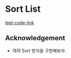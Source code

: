 # Sort List
[leet-code-link](https://leetcode.com/problems/sort-list/)

## Acknowledgement
- 여려 Sort 방식을 구현해보자.
